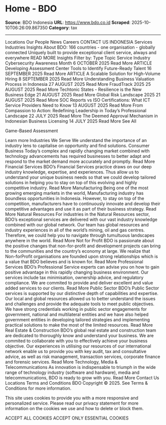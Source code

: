 # Home - BDO

**Source**: BDO Indonesia
**URL**: https://www.bdo.co.id
**Scraped**: 2025-10-10T06:26:09.867350
**Category**: tax

---

Locations
Our People
News
Careers
CONTACT US
INDONESIA
Services
Industries
Insights
About
BDO: 166 countries - one organisation - globally connected
Uniquely built to provide exceptional client service, always and everywhere
READ MORE
Insights
Filter by:
Type
Topic
Service
Industry
Cybersecurity Awareness Month
6 OCTOBER 2025
Read More
ARTICLE
Developing Assessment Center Tools to Identify Future-Ready Talent
16 SEPTEMBER 2025
Read More
ARTICLE
A Scalable Solution for High-Volume Hiring
8 SEPTEMBER 2025
Read More
Understanding Business Valuation Process in Indonesia
27 AUGUST 2025
Read More
FraudTrack 2025
25 AUGUST 2025
Read More
Techtonic States - Resilience is the New Business Edge
21 AUGUST 2025
Read More
Global Risk Landscape 2025
21 AUGUST 2025
Read More
SOC Reports vs ISO Certifications: What ICT Service Providers Need to Know
13 AUGUST 2025
Read More
From Compassion to Action: Redefining Leadership in Today’s Professional Landscape
22 JULY 2025
Read More
The Deemed Approval Mechanism in Indonesian Business Licensing
14 JULY 2025
Read More
See All

Game-Based Assessment

Learn more
Industries We Serve
We understand the importance of an industry lens to capitalise on opportunity and find solutions.
Consumer Business
Today’s complex and rapidly changing market combined with technology advancements has required businesses to better adapt and respond to the market demand more accurately and promptly.
Read More
Financial Services
BDO’s Financial Services practice draws on our deep industry knowledge, expertise, and experiences. Thus allow us to understand your unique business needs so that we could develop tailored solutions in helping you to stay on top of this evolving and highly competitive industry.
Read More
Manufacturing
Being one of the most growing emerging markets in the world, Manufacturing industry has boundless opportunities in Indonesia. However, to stay on top of the competition, manufacturers have to continuously innovate and develop their competitive advantages and use it as part of their business strategy.
Read More
Natural Resources
For industries in the Natural Resources sector, BDO’s exceptional services are delivered with our vast industry knowledge combined with our global network. Our team has global resources and industry experiences in all of the world’s mining, oil and gas centres. Therefore, we could help you to navigate through tumultuous landscapes anywhere in the world.
Read More
Not for Profit
BDO is passionate about the positive changes that non-for-profit and development projects can bring to the communities and the country’s economy at large. We realize that Non-forProfit organisations are founded upon strong relationships which is a value that BDO believes and is known for.
Read More
Professional Services
BDO’s Professional Service experts can advise you on how to gain positive advantage in this rapidly changing business environment. Our services include tax minimisation, ownership advice, and regulatory compliance. We are commited to provide and deliver excellent and value added services to our clients.
Read More
Public Sector
BDO’s Public Sector services is supported by our distinctive depth of capabilities and expertise. Our local and global resources allowed us to better understand the issues and challenges and provide the adequate tools to meet public objectives. We have strong credentials working in public sector engagements for government, national and multilateral entities and we have also helped government entities in developing tailored strategies and implementing practical solutions to make the most of the limited resources.
Read More
Real Estate & Construction
BDO’s global real estate and construction team are dedicated to thoroughly know and understand your business. We are commited to collaborate with you to effectively achieve your business objective. Our experiences in utilising our resources of our international network enable us to provide you with key audit, tax and consultative advice, as well as risk management, transaction services, corporate finance and forensic services.
Read More
Technology, Media & Telecommunications
As innovation is indispensable to triumph in the wide range of technology industry (software and hardware), media and telecommunications, BDO is ready to grow with you.
Read More
Contact Us
Locations
Terms and Conditions
BDO Copyright © 2025. See Terms & Conditions for more information.

This site uses cookies to provide you with a more responsive and personalized service. Please read our privacy statement for more information on the cookies we use and how to delete or block them.

ACCEPT ALL COOKIES
ACCEPT ONLY ESSENTIAL COOKIES
